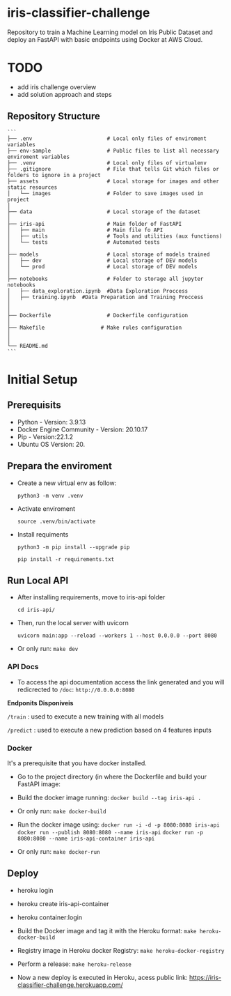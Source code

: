 # iris-classifier-challenge
Repository to train a Machine Learning model on Iris Public Dataset and deploy an FastAPI with basic endpoints using Docker at AWS Cloud.

# TODO

- add iris challenge overview
- add solution approach and steps



## Repository Structure

    ```
    ├── .env                        # Local only files of enviroment variables
    ├── env-sample                  # Public files to list all necessary enviroment variables
    ├── .venv                       # Local only files of virtualenv 
    ├── .gitignore                  # File that tells Git which files or folders to ignore in a project
    ├── assets                      # Local storage for images and other static resources
    │   └── images                  # Folder to save images used in project 
    │
    ├── data                        # Local storage of the dataset
    │
    ├── iris-api                    # Main folder of FastAPI 
    │   ├── main                    # Main file fo API
    │   ├── utils                   # Tools and utilities (aux functions)
    │   └── tests                   # Automated tests 
    │   
    ├── models                      # Local storage of models trained 
    │   ├── dev                     # Local storage of DEV models  
    │   └── prod                    # Local storage of DEV models  
    │
    ├── notebooks                   # Folder to storage all jupyter notebooks
    │   ├── data_exploration.ipynb  #Data Exploration Proccess
    │   ├── training.ipynb  #Data Preparation and Training Proccess
    │ 
    │
    ├── Dockerfile                  # Dockerfile configuration
    │
    ├── Makefile                  # Make rules configuration
    │
    │
    └── README.md
    ```

# Initial Setup

## Prerequisits

- Python - Version: 3.9.13
- Docker Engine Community - Version: 20.10.17
- Pip - Version:22.1.2
- Ubuntu OS Version: 20.


## Prepara the enviroment

- Create a new virtual env as follow:
    
    `python3 -m venv .venv`

- Activate enviroment
    
    `source .venv/bin/activate`

- Install requiments
    
    `python3 -m pip install --upgrade pip`

    `pip install -r requirements.txt`


## Run Local API

- After installing requirements, move to iris-api folder

    `cd iris-api/`
    

- Then, run the local server with uvicorn

    `uvicorn main:app --reload --workers 1 --host 0.0.0.0 --port 8080`

- Or only run:
    `make dev`


### API Docs

- To access the api documentation access the link generated and you will redicrected to `/doc`:
    `http://0.0.0.0:8080`

**Endponits Disponíveis**

`/train` : used to execute a new training with all models

`/predict` :   used to execute a new prediction based on 4 features inputs


### Docker

It's a prerequisite that you have docker installed.
- Go to the project directory (in where the Dockerfile and build your FastAPI image:
- Build the docker image running:
    `docker build --tag iris-api .`

- Or only run:
    `make docker-build`

- Run the docker image using:
    `docker run -i -d -p 8080:8080 iris-api`
    `docker run --publish 8080:8080 --name iris-api`
    `docker run -p 8080:8080 --name iris-api-container iris-api`

- Or only run:
    `make docker-run`


## Deploy

- heroku login

- heroku create iris-api-container

- heroku container:login

- Build the Docker image and tag it with the Heroku format:
    `make heroku-docker-build`

- Registry image in Heroku docker Registry:
    `make heroku-docker-registry`

- Perform a release:
    `make heroku-release`

- Now a new deploy is executed in Heroku, acess public link:
    https://iris-classifier-challenge.herokuapp.com/